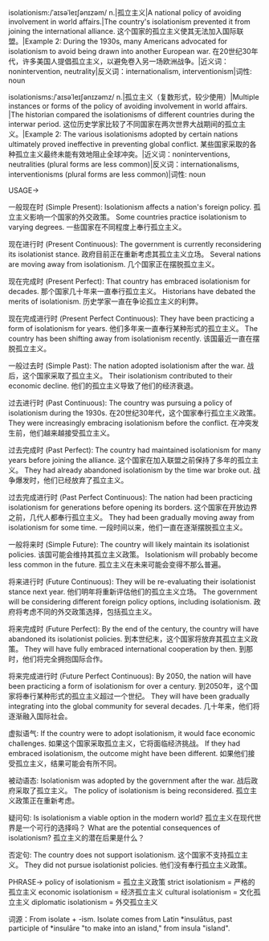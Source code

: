 isolationism:/ˈaɪsəˈleɪʃənɪzəm/
n.|孤立主义|A national policy of avoiding involvement in world affairs.|The country's isolationism prevented it from joining the international alliance. 这个国家的孤立主义使其无法加入国际联盟。|Example 2:  During the 1930s, many Americans advocated for isolationism to avoid being drawn into another European war.  在20世纪30年代，许多美国人提倡孤立主义，以避免卷入另一场欧洲战争。|近义词：nonintervention, neutrality|反义词：internationalism, interventionism|词性: noun

isolationisms:/ˈaɪsəˈleɪʃənɪzəmz/
n.|孤立主义（复数形式，较少使用）|Multiple instances or forms of the policy of avoiding involvement in world affairs. |The historian compared the isolationisms of different countries during the interwar period. 这位历史学家比较了不同国家在两次世界大战期间的孤立主义。|Example 2:  The various isolationisms adopted by certain nations ultimately proved ineffective in preventing global conflict.  某些国家采取的各种孤立主义最终未能有效地阻止全球冲突。|近义词：noninterventions, neutralities (plural forms are less common)|反义词：internationalisms, interventionisms (plural forms are less common)|词性: noun


USAGE->

一般现在时 (Simple Present):
Isolationism affects a nation's foreign policy. 孤立主义影响一个国家的外交政策。
Some countries practice isolationism to varying degrees. 一些国家在不同程度上奉行孤立主义。

现在进行时 (Present Continuous):
The government is currently reconsidering its isolationist stance. 政府目前正在重新考虑其孤立主义立场。
Several nations are moving away from isolationism.  几个国家正在摆脱孤立主义。

现在完成时 (Present Perfect):
That country has embraced isolationism for decades. 那个国家几十年来一直奉行孤立主义。
Historians have debated the merits of isolationism.  历史学家一直在争论孤立主义的利弊。

现在完成进行时 (Present Perfect Continuous):
They have been practicing a form of isolationism for years. 他们多年来一直奉行某种形式的孤立主义。
The country has been shifting away from isolationism recently.  该国最近一直在摆脱孤立主义。

一般过去时 (Simple Past):
The nation adopted isolationism after the war. 战后，这个国家采取了孤立主义。
Their isolationism contributed to their economic decline.  他们的孤立主义导致了他们的经济衰退。

过去进行时 (Past Continuous):
The country was pursuing a policy of isolationism during the 1930s.  在20世纪30年代，这个国家奉行孤立主义政策。
They were increasingly embracing isolationism before the conflict.  在冲突发生前，他们越来越接受孤立主义。

过去完成时 (Past Perfect):
The country had maintained isolationism for many years before joining the alliance.  这个国家在加入联盟之前保持了多年的孤立主义。
They had already abandoned isolationism by the time war broke out.  战争爆发时，他们已经放弃了孤立主义。

过去完成进行时 (Past Perfect Continuous):
The nation had been practicing isolationism for generations before opening its borders.  这个国家在开放边界之前，几代人都奉行孤立主义。
They had been gradually moving away from isolationism for some time.  一段时间以来，他们一直在逐渐摆脱孤立主义。


一般将来时 (Simple Future):
The country will likely maintain its isolationist policies.  该国可能会维持其孤立主义政策。
Isolationism will probably become less common in the future.  孤立主义在未来可能会变得不那么普遍。

将来进行时 (Future Continuous):
They will be re-evaluating their isolationist stance next year.  他们明年将重新评估他们的孤立主义立场。
The government will be considering different foreign policy options, including isolationism.  政府将考虑不同的外交政策选择，包括孤立主义。

将来完成时 (Future Perfect):
By the end of the century, the country will have abandoned its isolationist policies.  到本世纪末，这个国家将放弃其孤立主义政策。
They will have fully embraced international cooperation by then.  到那时，他们将完全拥抱国际合作。


将来完成进行时 (Future Perfect Continuous):
By 2050, the nation will have been practicing a form of isolationism for over a century.  到2050年，这个国家将奉行某种形式的孤立主义超过一个世纪。
They will have been gradually integrating into the global community for several decades.  几十年来，他们将逐渐融入国际社会。

虚拟语气:
If the country were to adopt isolationism, it would face economic challenges. 如果这个国家采取孤立主义，它将面临经济挑战。
If they had embraced isolationism, the outcome might have been different. 如果他们接受孤立主义，结果可能会有所不同。


被动语态:
Isolationism was adopted by the government after the war. 战后政府采取了孤立主义。
The policy of isolationism is being reconsidered. 孤立主义政策正在重新考虑。

疑问句:
Is isolationism a viable option in the modern world? 孤立主义在现代世界是一个可行的选择吗？
What are the potential consequences of isolationism?  孤立主义的潜在后果是什么？

否定句:
The country does not support isolationism. 这个国家不支持孤立主义。
They did not pursue isolationist policies.  他们没有奉行孤立主义政策。



PHRASE->
policy of isolationism = 孤立主义政策
strict isolationism = 严格的孤立主义
economic isolationism = 经济孤立主义
cultural isolationism = 文化孤立主义
diplomatic isolationism = 外交孤立主义

词源：From isolate + -ism. Isolate comes from  Latin *insulātus, past participle of *insulāre  "to make into an island," from insula "island".
